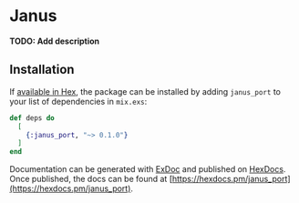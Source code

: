 # Janus

**TODO: Add description**

## Installation

If [available in Hex](https://hex.pm/docs/publish), the package can be installed
by adding `janus_port` to your list of dependencies in `mix.exs`:

```elixir
def deps do
  [
    {:janus_port, "~> 0.1.0"}
  ]
end
```

Documentation can be generated with [ExDoc](https://github.com/elixir-lang/ex_doc)
and published on [HexDocs](https://hexdocs.pm). Once published, the docs can
be found at [https://hexdocs.pm/janus_port](https://hexdocs.pm/janus_port).

